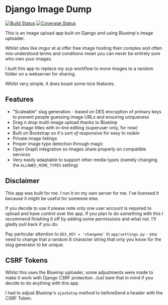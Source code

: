 # Django Image Dump

[![Build Status](https://travis-ci.org/danux/django-image-dump.svg)](https://travis-ci.org/danux/django-image-dump)
[![Coverage Status](https://coveralls.io/repos/danux/django-image-dump/badge.svg?branch=master&service=github)](https://coveralls.io/github/danux/django-image-dump?branch=master)

This is an image upload app built on Django and using Blueimp's image uploader.

Whilst sites like imgur et al offer free image hosting their complex and often mis-understood terms and conditions mean
you can never be entirely sure who own your images.

I built this app to replace my scp workflow to move images to a random folder on a webserver for sharing.

Whilst very simple, it does boast some nice features.


## Features

- "Scaleable" slug generation - based on DES encryption of primary keys to prevent people guessing image URLs and ensuring uniqueness
- Drag n drop multi-image upload thanks to Blueimp
- Set image titles with in-line editing (superuser only, for now)
- Built on Bootstrap so it's _sort of_ responsive for easy to reskin
- Private image listings
- Proper image type detection through magic
- Open Graph integration so images share properly on compatible services
- Very easily adaptable to support other media types (namely changing the ``ALLOWED_MIME_TYPES`` setting)


## Disclaimer

This app was built for me. I run it on my own server for me. I've licensed it because it might be useful for someone else.

If you decide to use it please note only one user account is required to upload and have control over the app. If you plan to do something
with this I recommend finishing it off by adding some permissions and what not. I'll gladly pull back if you do.

Pay particular attention to ``DES_KEY = 'changeme'`` in ``app/settings.py`` - you need to change that a random 8 character string that only you know for the slug generator to be unique.


## CSRF Tokens

Whilst this uses the Blueimp uploader, some adjustments were made to make it work with Django CSRF protection. Just bare that in mind if you decide to do anything with this app.

I had to adjust Blueimp's ``ajaxSetup`` method to beforeSend a header with the CSRF Token.
